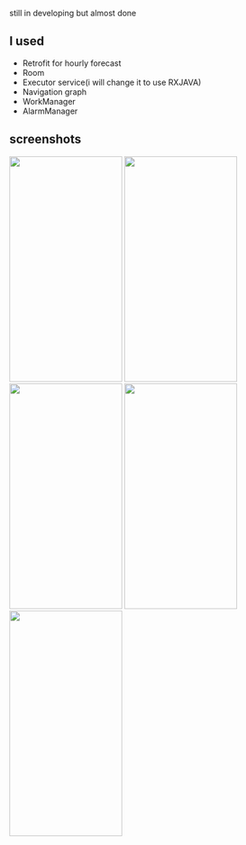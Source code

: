 still in developing but almost done

## I used
- Retrofit for hourly forecast
- Room
- Executor service(i will change it to use RXJAVA)
- Navigation graph
- WorkManager
- AlarmManager

## screenshots


<img src="https://user-images.githubusercontent.com/60475172/168001121-19ca4f2d-2b3e-4d3e-bba8-3f2d0fc64f56.png" width="200" height="400" />
<img src="https://user-images.githubusercontent.com/60475172/168070174-4ff054d6-6a5e-49d7-b312-3b7e4735aa7c.png" width="200" height="400" />
<img src="https://user-images.githubusercontent.com/60475172/168071315-57bfdd03-6460-4ec8-94e9-18e694c61f2d.png" width="200" height="400" />
<img src="https://user-images.githubusercontent.com/60475172/168070438-fe71bb4e-a300-48e4-aa8a-cacac93c8ae1.png" width="200" height="400" />
<img src="https://user-images.githubusercontent.com/60475172/168070536-2d3ad46a-e2ad-4dea-b90d-2244f760e740.png" width="200" height="400" />
